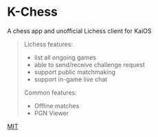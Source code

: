 # K-Chess

A chess app and unofficial Lichess client for KaiOS

> Lichess features:
> - list all ongoing games
> - able to send/receive challenge request
> - support public matchmaking
> - support in-game live chat
>
> Common features:
> - Offline matches
> - PGN Viewer

[MIT](https://opensource.org/licenses/MIT)
